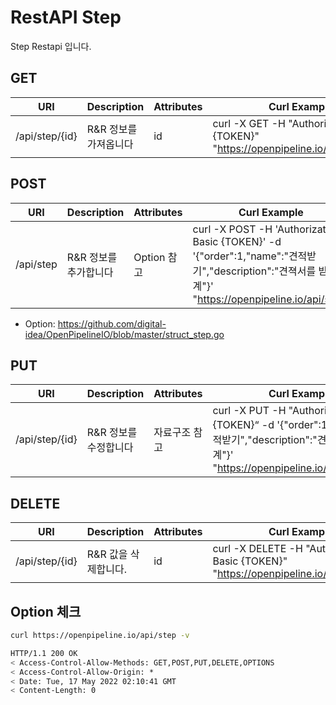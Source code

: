 # RestAPI Step

Step Restapi 입니다.

## GET

| URI | Description | Attributes | Curl Example |
| --- | --- | --- | --- |
| /api/step/{id} | R&R 정보를 가져옵니다 | id | curl -X GET -H "Authorization: Basic {TOKEN}" "https://openpipeline.io/api/step/{id}"

## POST

| URI | Description | Attributes | Curl Example |
| --- | --- | --- | --- |
| /api/step | R&R 정보를 추가합니다 | Option 참고 | curl -X POST -H 'Authorization: Basic {TOKEN}' -d '{"order":1,"name":"견적받기","description":"견젹서를 받는 단계"}' "https://openpipeline.io/api/step"

- Option: https://github.com/digital-idea/OpenPipelineIO/blob/master/struct_step.go

## PUT

| URI | Description | Attributes | Curl Example |
| --- | --- | --- | --- |
|/api/step/{id}| R&R 정보를 수정합니다| 자료구조 참고 |curl -X PUT -H "Authorization: Basic {TOKEN}“ -d '{"order":1,"name":"견적받기","description":"견젹서를 받는 단계"}' "https://openpipeline.io/api/step/{id}"

## DELETE

| URI | Description | Attributes | Curl Example |
| --- | --- | --- | --- |
|/api/step/{id}| R&R  값을 삭제합니다.|id|curl -X DELETE -H "Authorization: Basic {TOKEN}" "https://openpipeline.io/api/step/{id}"

## Option 체크

```bash
curl https://openpipeline.io/api/step -v
```

```bash
HTTP/1.1 200 OK
< Access-Control-Allow-Methods: GET,POST,PUT,DELETE,OPTIONS
< Access-Control-Allow-Origin: *
< Date: Tue, 17 May 2022 02:10:41 GMT
< Content-Length: 0
```
